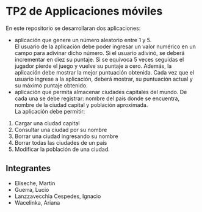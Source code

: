 # TP2 de Applicaciones móviles
En este repositorio se desarrollaran dos aplicaciones:
- aplicación que genere un número aleatorio entre 1 y 5.   
El usuario de la aplicación debe poder ingresar un valor numérico en un campo para 
adivinar dicho número. Si el usuario adivinó, se deberá incrementar en diez su puntaje. Si 
se equivoca 5 veces seguidas el jugador pierde el juego y vuelve su puntaje a cero. 
Además, la aplicación debe mostrar la mejor puntuación obtenida. Cada vez que el 
usuario ingrese a la aplicación, deberá mostrar, su puntuación actual y su máximo puntaje 
obtenido.
- aplicación que permita almacenar ciudades capitales del mundo.  De cada 
una se debe registrar: nombre del país donde se encuentra, nombre de la ciudad 
capital y población aproximada.   
La aplicación debe permitir:   
1. Cargar una ciudad capital   
2. Consultar una ciudad por su nombre   
3. Borrar una ciudad ingresando su nombre   
4. Borrar todas las ciudades de un país   
5. Modificar la población de una ciudad.  

## Integrantes
- Eliseche, Martin
- Guerra, Lucio
- Lanzzavecchia Cespedes, Ignacio
- Wacelinka, Ariana
